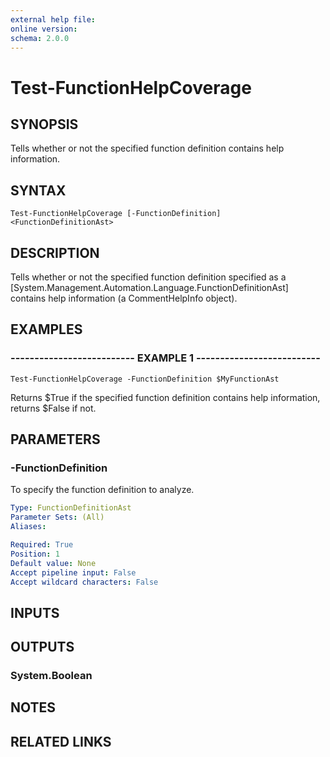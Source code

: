 ```yaml
---
external help file: 
online version: 
schema: 2.0.0
---
```


# Test-FunctionHelpCoverage

## SYNOPSIS
Tells whether or not the specified function definition contains help information.

## SYNTAX

```
Test-FunctionHelpCoverage [-FunctionDefinition] <FunctionDefinitionAst>
```

## DESCRIPTION
Tells whether or not the specified function definition specified as a \[System.Management.Automation.Language.FunctionDefinitionAst\] contains help information (a CommentHelpInfo object).

## EXAMPLES

### -------------------------- EXAMPLE 1 --------------------------
```
Test-FunctionHelpCoverage -FunctionDefinition $MyFunctionAst
```

Returns $True if the specified function definition contains help information, returns $False if not.

## PARAMETERS

### -FunctionDefinition
To specify the function definition to analyze.

```yaml
Type: FunctionDefinitionAst
Parameter Sets: (All)
Aliases: 

Required: True
Position: 1
Default value: None
Accept pipeline input: False
Accept wildcard characters: False
```

## INPUTS

## OUTPUTS

### System.Boolean

## NOTES

## RELATED LINKS

